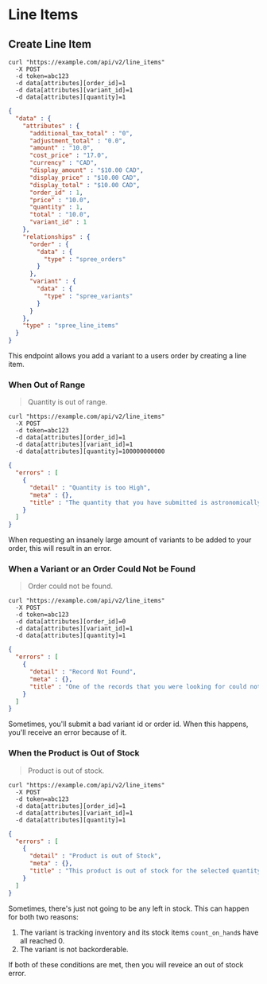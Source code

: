 # Line Items

## Create Line Item

```shell
curl "https://example.com/api/v2/line_items"
  -X POST
  -d token=abc123
  -d data[attributes][order_id]=1
  -d data[attributes][variant_id]=1
  -d data[attributes][quantity]=1
```

```json
{
  "data" : {
    "attributes" : {
      "additional_tax_total" : "0",
      "adjustment_total" : "0.0",
      "amount" : "10.0",
      "cost_price" : "17.0",
      "currency" : "CAD",
      "display_amount" : "$10.00 CAD",
      "display_price" : "$10.00 CAD",
      "display_total" : "$10.00 CAD",
      "order_id" : 1,
      "price" : "10.0",
      "quantity" : 1,
      "total" : "10.0",
      "variant_id" : 1
    },
    "relationships" : {
      "order" : {
        "data" : {
          "type" : "spree_orders"
        }
      },
      "variant" : {
        "data" : {
          "type" : "spree_variants"
        }
      }
    },
    "type" : "spree_line_items"
  }
}
```

This endpoint allows you add a variant to a users order by creating a line item.

### When Out of Range

> Quantity is out of range.

```shell
curl "https://example.com/api/v2/line_items"
  -X POST
  -d token=abc123
  -d data[attributes][order_id]=1
  -d data[attributes][variant_id]=1
  -d data[attributes][quantity]=100000000000
```

```json
{
  "errors" : [
    {
      "detail" : "Quantity is too High",
      "meta" : {},
      "title" : "The quantity that you have submitted is astronomically high, please tone it down a bit."
    }
  ]
}
```

When requesting an insanely large amount of variants to be added to your order, this will result in an error.

### When a Variant or an Order Could Not be Found

> Order could not be found.

```shell
curl "https://example.com/api/v2/line_items"
  -X POST
  -d token=abc123
  -d data[attributes][order_id]=0
  -d data[attributes][variant_id]=1
  -d data[attributes][quantity]=1
```

```json
{
  "errors" : [
    {
      "detail" : "Record Not Found",
      "meta" : {},
      "title" : "One of the records that you were looking for could not be found. Please check to see if the record exists or if you're permitted to read it"
    }
  ]
}
```

Sometimes, you'll submit a bad variant id or order id.
When this happens, you'll receive an error because of it.

### When the Product is Out of Stock

> Product is out of stock.

```shell
curl "https://example.com/api/v2/line_items"
  -X POST
  -d token=abc123
  -d data[attributes][order_id]=1
  -d data[attributes][variant_id]=1
  -d data[attributes][quantity]=1
```

```json
{
  "errors" : [
    {
      "detail" : "Product is out of Stock",
      "meta" : {},
      "title" : "This product is out of stock for the selected quantity."
    }
  ]
}
```

Sometimes, there's just not going to be any left in stock.
This can happen for both two reasons:

1. The variant is tracking inventory and its stock items `count_on_hand`s have all reached 0.
2. The variant is not backorderable.

If both of these conditions are met, then you will reveice an out of stock error.
